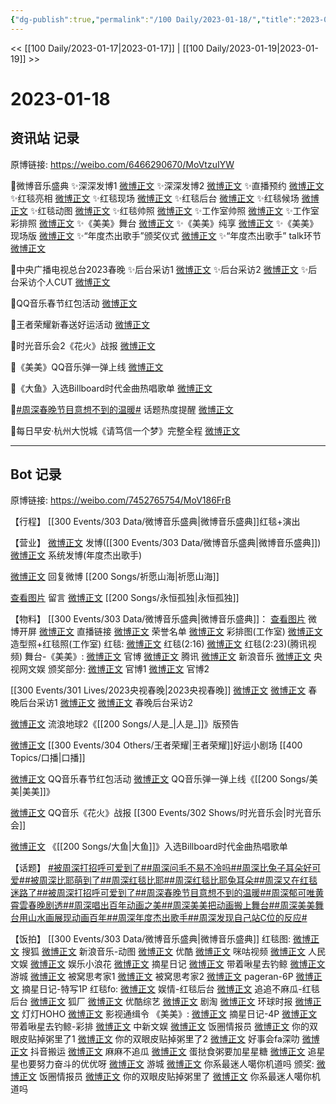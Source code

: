 ```yaml
---
{"dg-publish":true,"permalink":"/100 Daily/2023-01-18/","title":"2023-01-18","created":"2023-01-21T15:03:07.000+08:00","updated":"2023-04-11T14:46:32.000+08:00"}
---
```



<< [[100 Daily/2023-01-17\|2023-01-17]] | [[100 Daily/2023-01-19\|2023-01-19]] >>

# 2023-01-18

## 资讯站 记录

原博链接: https://weibo.com/6466290670/MoVtzuIYW

💫微博音乐盛典
✨深深发博1 [微博正文](https://m.weibo.cn/6466290670/4859381466536437)
✨深深发博2 [微博正文](https://m.weibo.cn/6466290670/4859382938474785)
✨直播预约 [微博正文](https://m.weibo.cn/6466290670/4859293038285782)
✨红毯亮相 [微博正文](https://m.weibo.cn/6466290670/4859321566888643)
✨红毯现场 [微博正文](https://m.weibo.cn/6466290670/4859337622951789)
✨红毯后台 [微博正文](https://m.weibo.cn/6466290670/4859338135181488)
✨红毯候场 [微博正文](https://m.weibo.cn/6466290670/4859323110916917)
✨红毯动图 [微博正文](https://m.weibo.cn/6466290670/4859325748616104)
✨红毯帅照 [微博正文](https://m.weibo.cn/6466290670/4859337924942549)
✨工作室帅照 [微博正文](https://m.weibo.cn/6466290670/4859409929080127)
✨工作室彩排照 [微博正文](https://m.weibo.cn/6466290670/4859324326745454)
✨《美美》舞台 [微博正文](https://m.weibo.cn/6466290670/4859365527652282)
✨《美美》纯享 [微博正文](https://m.weibo.cn/6466290670/4859366749249388)
✨《美美》现场版 [微博正文](https://m.weibo.cn/6466290670/4859382154143806)
✨“年度杰出歌手”颁奖仪式 [微博正文](https://m.weibo.cn/6466290670/4859374256525515)
✨“年度杰出歌手” talk环节 [微博正文](https://m.weibo.cn/6466290670/4859381847957033)

💫中央广播电视总台2023春晚
✨后台采访1 [微博正文](https://m.weibo.cn/6466290670/4859323900236393)
✨后台采访2 [微博正文](https://m.weibo.cn/6466290670/4859341275932086)
✨后台采访个人CUT [微博正文](https://m.weibo.cn/6466290670/4859368065731184)

💫QQ音乐春节红包活动 [微博正文](https://m.weibo.cn/6466290670/4859247080509087)

💫王者荣耀新春送好运活动 [微博正文](https://m.weibo.cn/6466290670/4859273547613564)

💫时光音乐会2《花火》战报 [微博正文](https://m.weibo.cn/6466290670/4859247547122373)

💫《美美》QQ音乐弹一弹上线 [微博正文](https://m.weibo.cn/6466290670/4859234002928367)

💫《大鱼》入选Billboard时代金曲热唱歌单 [微博正文](https://m.weibo.cn/6466290670/4859314575510050)

💫[#周深春晚节目意想不到的温暖#](https://s.weibo.com/weibo?q=%23%E5%91%A8%E6%B7%B1%E6%98%A5%E6%99%9A%E8%8A%82%E7%9B%AE%E6%84%8F%E6%83%B3%E4%B8%8D%E5%88%B0%E7%9A%84%E6%B8%A9%E6%9A%96%23) 话题热度提醒 [微博正文](https://m.weibo.cn/6466290670/4859342308510541)

💫每日早安·杭州大悦城《请笃信一个梦》完整全程 [微博正文](https://m.weibo.cn/6466290670/4859180928471774)

---
## Bot 记录

原博链接: https://weibo.com/7452765754/MoV186FrB

【行程】
[[300 Events/303 Data/微博音乐盛典\|微博音乐盛典]]红毯+演出

【营业】
[微博正文](https://m.weibo.cn/1736988591/4859379981494211) 发博([[300 Events/303 Data/微博音乐盛典\|微博音乐盛典]])
[微博正文](https://m.weibo.cn/1736988591/4859382037223658) 系统发博(年度杰出歌手)

[微博正文](https://m.weibo.cn/1736988591/4858854493390185) 回复微博 [[200 Songs/祈愿山海\|祈愿山海]]

[查看图片](https://wx2.sinaimg.cn/large/0088n2Pggy1ha8671sv6sj30yi07a0t5.jpg) 留言 [微博正文](https://m.weibo.cn/1736988591/4858476608100134) [[200 Songs/永恒孤独\|永恒孤独]]

【物料】
[[300 Events/303 Data/微博音乐盛典\|微博音乐盛典]]：
[查看图片](https://wx4.sinaimg.cn/large/0088n2Pggy1ha87du8a4dj30u01sytld.jpg) 微博开屏
[微博正文](https://m.weibo.cn/2183483187/4859288217976880) 直播链接
[微博正文](https://m.weibo.cn/2183483187/4859384818040930) 荣誉名单
[微博正文](https://m.weibo.cn/7478855230/4859321219550510) 彩排图(工作室)
[微博正文](https://m.weibo.cn/7478855230/4859402282862875) 造型照+红毯照(工作室)
红毯:
[微博正文](https://m.weibo.cn/2183483187/4859320615830188) 红毯(2:16)
[微博正文](https://m.weibo.cn/2591595652/4859322003359712) 红毯(2:23)(腾讯视频)
舞台-《美美》:
[微博正文](https://m.weibo.cn/2183483187/4859360423192165) 官博
[微博正文](https://m.weibo.cn/3758512144/4859361740463103) 腾讯
[微博正文](https://m.weibo.cn/1266269835/4859361543330310) 新浪音乐
[微博正文](https://m.weibo.cn/7735105675/4859363153942750) 央视网文娱
颁奖部分:
[微博正文](https://m.weibo.cn/2183483187/4859371375563157) 官博1
[微博正文](https://m.weibo.cn/2183483187/4859371216176178) 官博2

[[300 Events/301 Lives/2023央视春晚\|2023央视春晚]]
[微博正文](https://m.weibo.cn/2656274875/4859321701636377) [微博正文](https://m.weibo.cn/3266943013/4859352052402122) 春晚后台采访1
[微博正文](https://m.weibo.cn/3506728370/4859336351820173) [微博正文](https://m.weibo.cn/6466290670/4859368065731184) 春晚后台采访2

[微博正文](https://m.weibo.cn/6436669966/4859237370435798) 流浪地球2《[[200 Songs/人是_\|人是_]]》版预告

[微博正文](https://m.weibo.cn/5698023579/4859261210859612) [[300 Events/304 Others/王者荣耀\|王者荣耀]]好运小剧场 [[400 Topics/口播\|口播]]

[微博正文](https://m.weibo.cn/2169129705/4859215850767013) QQ音乐春节红包活动
[微博正文](https://m.weibo.cn/2169129705/4859232203049830) QQ音乐弹一弹上线《[[200 Songs/美美\|美美]]》

[微博正文](https://m.weibo.cn/2169129705/4859234720942432) QQ音乐《花火》战报 [[300 Events/302 Shows/时光音乐会\|时光音乐会]]

[微博正文](https://m.weibo.cn/7747130271/4859278785774137) 《[[200 Songs/大鱼\|大鱼]]》入选Billboard时代金曲热唱歌单

【话题】
[#被周深打招呼可爱到了#](https://s.weibo.com/weibo?q=%23%E8%A2%AB%E5%91%A8%E6%B7%B1%E6%89%93%E6%8B%9B%E5%91%BC%E5%8F%AF%E7%88%B1%E5%88%B0%E4%BA%86%23)[#周深问毛不易不冷吗#](https://s.weibo.com/weibo?q=%23%E5%91%A8%E6%B7%B1%E9%97%AE%E6%AF%9B%E4%B8%8D%E6%98%93%E4%B8%8D%E5%86%B7%E5%90%97%23)[#周深比兔子耳朵好可爱#](https://s.weibo.com/weibo?q=%23%E5%91%A8%E6%B7%B1%E6%AF%94%E5%85%94%E5%AD%90%E8%80%B3%E6%9C%B5%E5%A5%BD%E5%8F%AF%E7%88%B1%23)[#被周深比耶萌到了#](https://s.weibo.com/weibo?q=%23%E8%A2%AB%E5%91%A8%E6%B7%B1%E6%AF%94%E8%80%B6%E8%90%8C%E5%88%B0%E4%BA%86%23)[#周深红毯比耶#](https://s.weibo.com/weibo?q=%23%E5%91%A8%E6%B7%B1%E7%BA%A2%E6%AF%AF%E6%AF%94%E8%80%B6%23)[#周深红毯比耶兔耳朵#](https://s.weibo.com/weibo?q=%23%E5%91%A8%E6%B7%B1%E7%BA%A2%E6%AF%AF%E6%AF%94%E8%80%B6%E5%85%94%E8%80%B3%E6%9C%B5%23)[#周深又在红毯迷路了#](https://s.weibo.com/weibo?q=%23%E5%91%A8%E6%B7%B1%E5%8F%88%E5%9C%A8%E7%BA%A2%E6%AF%AF%E8%BF%B7%E8%B7%AF%E4%BA%86%23)[#被周深打招呼可爱到了#](https://s.weibo.com/weibo?q=%23%E8%A2%AB%E5%91%A8%E6%B7%B1%E6%89%93%E6%8B%9B%E5%91%BC%E5%8F%AF%E7%88%B1%E5%88%B0%E4%BA%86%23)[#周深春晚节目意想不到的温暖#](https://s.weibo.com/weibo?q=%23%E5%91%A8%E6%B7%B1%E6%98%A5%E6%99%9A%E8%8A%82%E7%9B%AE%E6%84%8F%E6%83%B3%E4%B8%8D%E5%88%B0%E7%9A%84%E6%B8%A9%E6%9A%96%23)[#周深郁可唯黄霄雲春晚剧透#](https://s.weibo.com/weibo?q=%23%E5%91%A8%E6%B7%B1%E9%83%81%E5%8F%AF%E5%94%AF%E9%BB%84%E9%9C%84%E9%9B%B2%E6%98%A5%E6%99%9A%E5%89%A7%E9%80%8F%23)[#周深唱出百年动画之美#](https://s.weibo.com/weibo?q=%23%E5%91%A8%E6%B7%B1%E5%94%B1%E5%87%BA%E7%99%BE%E5%B9%B4%E5%8A%A8%E7%94%BB%E4%B9%8B%E7%BE%8E%23)[#周深美美把动画搬上舞台#](https://s.weibo.com/weibo?q=%23%E5%91%A8%E6%B7%B1%E7%BE%8E%E7%BE%8E%E6%8A%8A%E5%8A%A8%E7%94%BB%E6%90%AC%E4%B8%8A%E8%88%9E%E5%8F%B0%23)[#周深美美舞台用山水画展现动画百年#](https://s.weibo.com/weibo?q=%23%E5%91%A8%E6%B7%B1%E7%BE%8E%E7%BE%8E%E8%88%9E%E5%8F%B0%E7%94%A8%E5%B1%B1%E6%B0%B4%E7%94%BB%E5%B1%95%E7%8E%B0%E5%8A%A8%E7%94%BB%E7%99%BE%E5%B9%B4%23)[#周深年度杰出歌手#](https://s.weibo.com/weibo?q=%23%E5%91%A8%E6%B7%B1%E5%B9%B4%E5%BA%A6%E6%9D%B0%E5%87%BA%E6%AD%8C%E6%89%8B%23)[#周深发现自己站C位的反应#](https://s.weibo.com/weibo?q=%23%E5%91%A8%E6%B7%B1%E5%8F%91%E7%8E%B0%E8%87%AA%E5%B7%B1%E7%AB%99C%E4%BD%8D%E7%9A%84%E5%8F%8D%E5%BA%94%23)

【饭拍】
[[300 Events/303 Data/微博音乐盛典\|微博音乐盛典]]
红毯图:
[微博正文](https://m.weibo.cn/1843633441/4859324642362462) 搜狐
[微博正文](https://m.weibo.cn/1266269835/4859324486388105) 新浪音乐-动图
[微博正文](https://m.weibo.cn/1642904381/4859331021904992) 优酷
[微博正文](https://m.weibo.cn/1809436135/4859334611699854) 咪咕视频
[微博正文](https://m.weibo.cn/7362512027/4859354832438486) 人民文娱
[微博正文](https://m.weibo.cn/5611783716/4859324809347651) 娱乐小浪花
[微博正文](https://m.weibo.cn/6859101100/4859326592716390) 摘星日记
[微博正文](https://m.weibo.cn/3246571812/4859323748979594) 带着啾星去钓鲸
[微博正文](https://m.weibo.cn/1801743981/4859322783763004) 游城
[微博正文](https://m.weibo.cn/6963919213/4859319953133799) 被窝思考家1
[微博正文](https://m.weibo.cn/6963919213/4859329812894623) 被窝思考家2
[微博正文](https://m.weibo.cn/7633014126/4859412176444486) pageran-6P
[微博正文](https://m.weibo.cn/6859101100/4859412142890661) 摘星日记-特写1P
红毯fo:
[微博正文](https://m.weibo.cn/6579479488/4859313359951947) 娱情-红毯后台
[微博正文](https://m.weibo.cn/5657474252/4859341850811791) 追追不麻瓜-红毯后台
[微博正文](https://m.weibo.cn/6525010965/4859324930725845) 狐厂
[微博正文](https://m.weibo.cn/5546124973/4859317393822903) 优酷综艺
[微博正文](https://m.weibo.cn/5697928291/4859317444937293) 剧淘
[微博正文](https://m.weibo.cn/7442413095/4859319507748151) 环球时报
[微博正文](https://m.weibo.cn/5367837096/4859321902436697) 灯灯HOHO
[微博正文](https://m.weibo.cn/3666565210/4859318471495581) 影视通缉令
《美美》:
[微博正文](https://m.weibo.cn/6859101100/4859364270152365) 摘星日记-4P
[微博正文](https://m.weibo.cn/3246571812/4859360981549933) 带着啾星去钓鲸-彩排
[微博正文](https://m.weibo.cn/7728745629/4859363023659272) 中新文娱
[微博正文](https://m.weibo.cn/5927465467/4859356081823135) 饭圈情报员
[微博正文](https://m.weibo.cn/1951132625/4859360671698990) 你的双眼皮贴掉粥里了1
[微博正文](https://m.weibo.cn/1951132625/4859361669417298) 你的双眼皮贴掉粥里了2
[微博正文](https://m.weibo.cn/6147237910/4859361799703633) 好事会fa深叻
[微博正文](https://m.weibo.cn/5122158435/4859370628193275) 抖音搬运
[微博正文](https://m.weibo.cn/5657474252/4859370733312128) 麻麻不追瓜
[微博正文](https://m.weibo.cn/6048634807/4859392824181360) 蛋挞食粥要加星星糖
[微博正文](https://m.weibo.cn/7633597699/4859393386743150) 追星星也要努力奋斗的优优呀
[微博正文](https://m.weibo.cn/1801743981/4859400713410421) 游城
[微博正文](https://m.weibo.cn/7724525486/4859409887660976) 你系最迷人噶你机道吗
颁奖:
[微博正文](https://m.weibo.cn/5927465467/4859366384337047) 饭圈情报员
[微博正文](https://m.weibo.cn/1951132625/4859368883620401) 你的双眼皮贴掉粥里了
[微博正文](https://m.weibo.cn/7724525486/4859395067877176) 你系最迷人噶你机道吗

